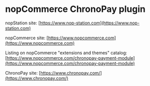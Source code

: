 ﻿nopCommerce ChronoPay plugin
===========

nopStation site: [https://www.nop-station.com](https://www.nop-station.com)

nopCommerce site: [https://www.nopcommerce.com](https://www.nopcommerce.com)

Listing on nopCommerce "extensions and themes" catalog: [https://www.nopcommerce.com/chronopay-payment-module](https://www.nopcommerce.com/chronopay-payment-module)

ChronoPay site: [https://www.chronopay.com/](https://www.chronopay.com/)
